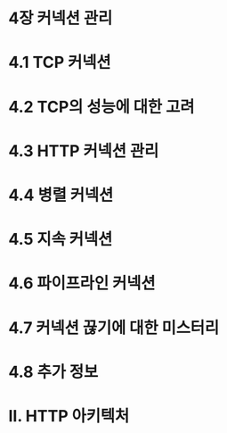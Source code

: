 # 4장 커넥션 관리

# 4.1 TCP 커넥션

# 4.2 TCP의 성능에 대한 고려

# 4.3 HTTP 커넥션 관리

# 4.4 병렬 커넥션

# 4.5 지속 커넥션

# 4.6 파이프라인 커넥션

# 4.7 커넥션 끊기에 대한 미스터리

# 4.8 추가 정보

# 

# 

# II. HTTP 아키텍처

#